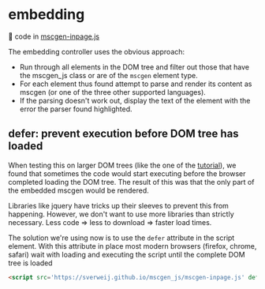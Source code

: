 # embedding
:page_with_curl: code in [mscgen-inpage.js](mscgen-inpage.js)

The embedding controller uses the obvious approach:
- Run through all elements in the DOM tree and filter out those that have the mscgen_js class
  or are of the `mscgen` element type.
- For each element thus found attempt to parse and render its content as mscgen (or one of
  the three other supported languages).
- If the parsing doesn't work out, display the text of the element with the
  error the parser found highlighted.

## defer: prevent execution before DOM tree has loaded
When testing this on larger DOM trees (like the one of the
[tutorial](https://sverweij.github.io/mscgen_js/tutorial.html)), we found that
sometimes the code would start executing before the browser completed loading
the DOM tree. The result of this was that the only part of the embedded
mscgen would be rendered.

Libraries like jquery have tricks up their sleeves to prevent this from happening.
However, we don't want to use more libraries than strictly necessary.
Less code => less to download => faster load times.

The solution we're using now is to use the `defer` attribute in the script
element. With this attribute in place most modern browsers (firefox, chrome, safari)
wait with loading and executing the script until the complete DOM tree is loaded
```html
<script src='https://sverweij.github.io/mscgen_js/mscgen-inpage.js' defer></script>
```
